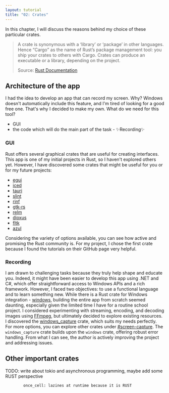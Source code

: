 ```yaml
---
layout: tutorial
title: "02: Crates"
---
```


In this chapter, I will discuss the reasons behind my choice of these particular crates.

> A crate is synonymous with a ‘library’ or ‘package’ in other languages. Hence “Cargo” as the name of Rust’s package management tool: you ship your crates to others with Cargo. Crates can produce an executable or a library, depending on the project.
>
> Source: [Rust Documentation](https://web.mit.edu/rust-lang_v1.25/arch/amd64_ubuntu1404/share/doc/rust/html/book/first-edition/crates-and-modules.html)

## Architecture of the app

I had the idea to develop an app that can record my screen. Why? Windows doesn't automatically include this feature, and I'm tired of looking for a good free one. That's why I decided to make my own. What do we need for this tool?

 * GUI
 * the code which will do the main part of the task - ✨Recording✨

### GUI

Rust offers several graphical crates that are useful for creating interfaces. This app is one of my initial projects in Rust, so I haven't explored others yet. However, I have discovered some crates that might be useful for you or for my future projects:

 - [egui](https://github.com/emilk/egui)
 - [iced](https://iced.rs)
 - [tauri](https://tauri.app)
 - [slint](https://slint.dev)
 - [rinf](https://github.com/cunarist/rinf)
 - [gtk-rs](https://gtk-rs.org) 
 - [relm](https://relm4.org)
 - [dioxus](https://dioxuslabs.com)
 - [fltk](https://docs.rs/fltk/latest/fltk/)
 - [azul](https://azul.rs)

Considering the variety of options available, you can see how active and promising the Rust community is. For my project, I chose the first crate because I found the tutorials on their GitHub page very helpful.

### Recording

I am drawn to challenging tasks because they truly help shape and educate you. Indeed, it might have been easier to develop this app using .NET and C#, which offer straightforward access to Windows APIs and a rich framework. However, I faced two objectives: to use a functional language and to learn something new. While there is a Rust crate for Windows integration - [windows](https://crates.io/crates/windows), building the entire app from scratch seemed daunting, especially given the limited time I have for a routine school project. I considered experimenting with streaming, encoding, and decoding images using [FFmpeg](https://ffmpeg.org/about.html), but ultimately decided to explore existing resources. I discovered the [windows_capture](https://github.com/NiiightmareXD/windows-capture) crate, which suits my needs perfectly. For more options, you can explore other crates under [#screen-capture](https://lib.rs/keywords/screen-capture). The `windows_capture` crate builds upon the `windows` crate, offering robust error handling. From what I can see, the author is actively improving the project and addressing issues.

## Other important crates 

TODO:
write about tokio and  asynchronous programming, maybe add some RUST perspective

            once_cell: lazines at runtime because it is RUST
